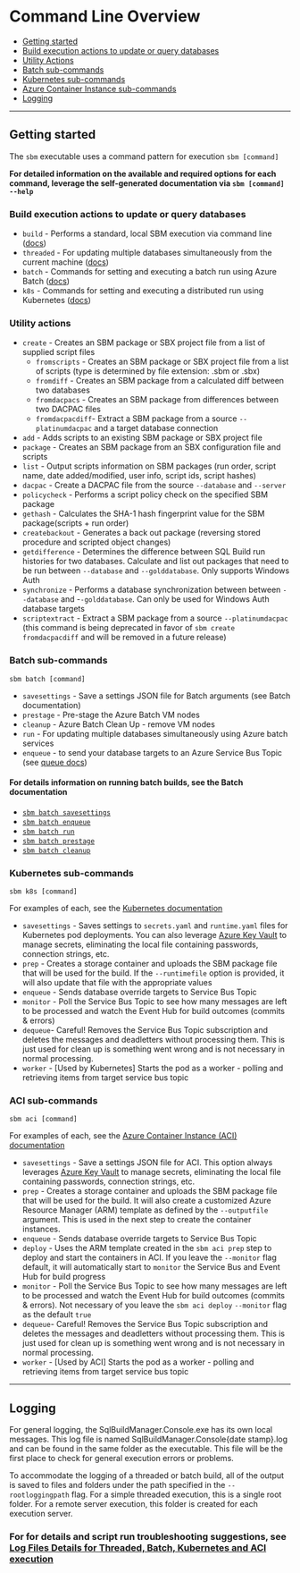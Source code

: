 
# Command Line Overview

- [Getting started](#getting-started)
- [Build execution actions to update or query databases](#build-execution-actions-to-update-or-query-databases)
- [Utility Actions](#utility-actions)
- [Batch sub-commands](#batch-sub-commands)
- [Kubernetes sub-commands](#kubernetes-sub-commands)
- [Azure Container Instance sub-commands](#aci-sub-commands)
- [Logging](#logging)

----

## Getting started

The `sbm` executable uses a command pattern for execution `sbm [command]`

**For detailed information on the available and required options for each command, leverage the self-generated documentation via `sbm [command] --help`**

### Build execution actions to update or query databases

- `build` - Performs a standard, local SBM execution via command line ([docs](local_build.md))
- `threaded` - For updating multiple databases simultaneously from the current machine ([docs](threaded_build.md))
- `batch` - Commands for setting and executing a batch run using Azure Batch ([docs](azure_batch.md))
- `k8s` - Commands for setting and executing a distributed run using Kubernetes ([docs](kubernetes.md))

### Utility actions

- `create` - Creates an SBM package or SBX project file from a list of supplied script files
  - `fromscripts` - Creates an SBM package or SBX project file from a list of scripts (type is determined by file extension: .sbm or .sbx)
  - `fromdiff` - Creates an SBM package from a calculated diff between two databases
  - `fromdacpacs` - Creates an SBM package from differences between two DACPAC files
  - `fromdacpacdiff`- Extract a SBM package from a source `--platinumdacpac` and a target database connection
- `add` - Adds scripts to an existing SBM package or SBX project file
- `package` - Creates an SBM package from an SBX configuration file and scripts
- `list` - Output scripts information on SBM packages (run order, script name, date added/modified, user info, script ids, script hashes)
- `dacpac` - Create a DACPAC file from the source `--database` and `--server`
- `policycheck` - Performs a script policy check on the specified SBM package
- `gethash` - Calculates the SHA-1 hash fingerprint value for the SBM package(scripts + run order)
- `createbackout` - Generates a back out package (reversing stored procedure and scripted object changes)
- `getdifference` - Determines the difference between SQL Build run histories for two databases. Calculate and list out packages that need to be run between `--database` and `--golddatabase`. Only supports Windows Auth
- `synchronize` - Performs a database synchronization between between `--database` and -`-golddatabase`. Can only be used for Windows Auth database targets
- `scriptextract` - Extract a SBM package from a source `--platinumdacpac` (this command is being deprecated in favor of `sbm create fromdacpacdiff` and will be removed in a future release)

### Batch sub-commands

`sbm batch [command]`

- `savesettings` - Save a settings JSON file for Batch arguments (see Batch documentation)
- `prestage` - Pre-stage the Azure Batch VM nodes
- `cleanup` - Azure Batch Clean Up - remove VM nodes
- `run` - For updating multiple databases simultaneously using Azure batch services
- `enqueue` - to send your database targets to an Azure Service Bus Topic (see [queue docs](override_options.md#service-bus-topic))

#### For details information on running batch builds, see the Batch documentation

- [`sbm batch savesettings`](azure_batch.md#settings-file)
- [`sbm batch enqueue`](azure_batch.md#2-queue-the-database-targets)
- [`sbm batch run`](azure_batch.md#3-execute-batch-build)
- [`sbm batch prestage`](azure_batch.md#1-pre-stage-the-azure-batch-pool-vms)
- [`sbm batch cleanup`](azure_batch.md#5-cleanup-post-build)

### Kubernetes sub-commands

`sbm k8s [command]`

For examples of each, see the [Kubernetes documentation](kubernetes.md)

- `savesettings` - Saves settings to `secrets.yaml` and `runtime.yaml` files for Kubernetes pod deployments. You can also leverage [Azure Key Vault](kubernetes.md#environment-setup) to manage secrets, eliminating the local file containing passwords, connection strings, etc.
- `prep` - Creates a storage container and uploads the SBM package file that will be used for the build. If the `--runtimefile` option is provided, it will also update that file with the appropriate values
- `enqueue` - Sends database override targets to Service Bus Topic
- `monitor` - Poll the Service Bus Topic to see how many messages are left to be processed and watch the Event Hub for build outcomes (commits & errors)
- `dequeue`- Careful! Removes the Service Bus Topic subscription and deletes the messages and deadletters without processing them. This is just used for clean up is something went wrong and is not necessary in normal processing.
- `worker` - [Used by Kubernetes] Starts the pod as a worker - polling and retrieving items from target service bus topic

### ACI sub-commands

`sbm aci [command]`

For examples of each, see the [Azure Container Instance (ACI) documentation](aci.md)

- `savesettings` - Save a settings JSON file for ACI. This option always leverages [Azure Key Vault](massively_parallel.md#Steps) to manage secrets, eliminating the local file containing passwords, connection strings, etc.
- `prep` - Creates a storage container and uploads the SBM package file that will be used for the build. It will also create a customized Azure Resource Manager (ARM) template as defined by the `--outputfile` argument. This is used in the next step to create the container instances.
- `enqueue` - Sends database override targets to Service Bus Topic
- `deploy` - Uses the ARM template created in the `sbm aci prep` step to deploy and start the containers in ACI. If you leave the `--monitor` flag default, it will automatically start to `monitor` the Service Bus and Event Hub for build progress
- `monitor` - Poll the Service Bus Topic to see how many messages are left to be processed and watch the Event Hub for build outcomes (commits & errors). Not necessary of you leave the `sbm aci deploy` `--monitor` flag as the default `true`
- `dequeue`- Careful! Removes the Service Bus Topic subscription and deletes the messages and deadletters without processing them. This is just used for clean up is something went wrong and is not necessary in normal processing.
- `worker` - [Used by ACI] Starts the pod as a worker - polling and retrieving items from target service bus topic


----

## Logging

For general logging, the
SqlBuildManager.Console.exe has its own local messages. This log file is
named SqlBuildManager.Console{date stamp}.log and can be found in the same folder as
the executable. This file will be the first place to check for general
execution errors or problems.

To accommodate the logging of a threaded or batch build, all of the output is
saved to files and folders under the path specified in
the `--rootloggingpath` flag. For a simple threaded execution, this is a
single root folder. For a remote server execution, this folder is
created for each execution server.

### For for details and script run troubleshooting suggestions, see [Log Files Details for Threaded, Batch,  Kubernetes and ACI execution](threaded_and_batch_logs.md)